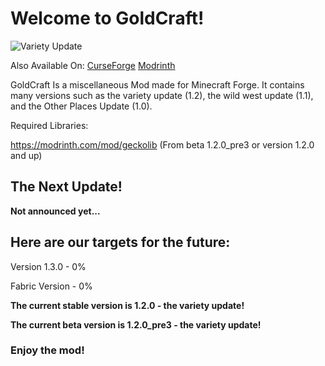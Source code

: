 # Welcome to GoldCraft!
![Variety Update](https://cdn.modrinth.com/data/cached_images/3f9c5403ec9fc747b2faefdd26a416197404f2cc.png)

Also Available On:
[CurseForge](https://www.curseforge.com/minecraft/mc-mods/gold-craft-forge-edition)
[Modrinth](https://www.modrinth.com/mod/goldcraft-(neoforge-edition))



GoldCraft Is a miscellaneous Mod made for Minecraft Forge. It contains many versions such as the variety update (1.2), the wild west update (1.1), and the Other Places Update (1.0).


Required Libraries:

https://modrinth.com/mod/geckolib (From beta 1.2.0_pre3 or version 1.2.0 and up)

## The Next Update!
**Not announced yet...**

## Here are our targets for the future:
Version 1.3.0 - 0%

Fabric Version - 0%

**The current stable version is 1.2.0 - the variety update!**

**The current beta version is 1.2.0_pre3 - the variety update!**


### Enjoy the mod!
